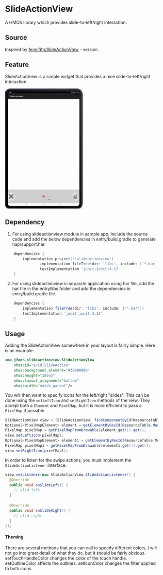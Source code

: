 # SlideActionView

A HMOS library which provides slide-to-left/right interaction.

## Source
Inspired by [fennifith/SlideActionView](https://github.com/fennifith/SlideActionView) - version 

## Feature
SlideActionView is a simple widget that provides a nice slide-to-left/right interaction.

<img src="https://github.com/priyankabb153/Slide_Action_View/blob/master/screenshots/slideactionview.gif" width="256">

## Dependency
1. For using slideactionview module in sample app, include the source code and add the below dependencies in entry/build.gradle to generate hap/support.har.
```groovy
	dependencies {
		implementation project(':slideactionview')
                implementation fileTree(dir: 'libs', include: ['*.har'])
                testImplementation 'junit:junit:4.13'
	}
```
2. For using slideactionview in separate application using har file, add the har file in the entry/libs folder and add the dependencies in entry/build.gradle file.
```groovy
	dependencies {
		implementation fileTree(dir: 'libs', include: ['*.har'])
		testImplementation 'junit:junit:4.13'
	}
```

## Usage

Adding the SlideActionView somewhere in your layout is fairly simple. Here is an example:

```xml
<me.jfenn.slideactionview.SlideActionView
    ohos:id="$+id:SlideAction"
    ohos:background_element="#30000000"
    ohos:height="180vp"
    ohos:layout_alignment="bottom"
    ohos:width="match_parent"/>
```

You will then want to specify icons for the left/right "slides". This can be done using the ``setLeftIcon`` and ``setRightIcon`` methods of the view. They accept both a ``Element`` and ``PixelMap``, but it is more efficient to pass a ``PixelMap`` if possible.

```java
SlideActionView view = (SlideActionView) findComponentById(ResourceTable.Id_SlideAction);
Optional<PixelMapElement> element = getElementByResId(ResourceTable.Media_cancel_2);
PixelMap pixelMap = getPixelMapFromDrawable(element.get()).get();
view.setLeftIcon(pixelMap);
Optional<PixelMapElement> element1 = getElementByResId(ResourceTable.Media_unlock_2);
PixelMap pixelMap1 = getPixelMapFromDrawable(element1.get()).get();
view.setRightIcon(pixelMap1);
```
In order to listen for the swipe actions, you must implement the ``SlideActionListener`` interface.
```java
view.setListener(new SlideActionView.SlideActionListener() {
  @Override
  public void onSlideLeft() {
    // slid left
  }
  
  @Override
  public void onSlideRight() {
    // slid right
  }
});
 ``` 

#### Theming
There are several methods that you can call to specify different colors. I will not go into great detail of what they do, but it should be fairly obvious. setTouchHandleColor changes the color of the touch handle. setOutlineColor affects the outlines. setIconColor changes the filter applied to both icons.

